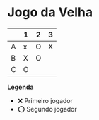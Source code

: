 # Jogo da Velha

|   | 1 | 2 | 3 |
|---|---|---|---|
| A | x | O | X |
| B | X | O |   |
| C | O |   |   |

**Legenda**

- ❌ Primeiro jogador 
- ⭕ Segundo jogador